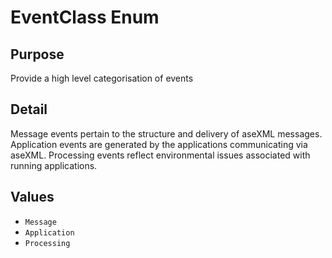 # EventClass Enum

## Purpose

Provide a high level categorisation of events

## Detail

Message events pertain to the structure and delivery of aseXML messages.
Application events are generated by the applications communicating via aseXML.
Processing events reflect environmental issues associated with running applications.

## Values

- `Message`
- `Application`
- `Processing`